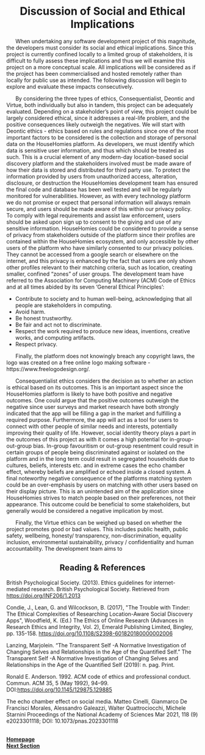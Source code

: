 #
<h1 align="center">Discussion of Social and Ethical Implications</h1>

<p1>&nbsp;&nbsp;&nbsp;&nbsp;&nbsp;&nbsp;When undertaking any software development project of this magnitude, the developers must consider its social and ethical implications. Since this project is currently confined locally to a limited group of stakeholders, it is difficult to fully assess these implications and thus we will examine this project on a more conceptual scale. All implications will be considered as if the project has been commercialised and hosted remotely rather than locally for public use as intended. The following discussion will begin to explore and evaluate these impacts consecutively.
</p>

<p>&nbsp;&nbsp;&nbsp;&nbsp;&nbsp;&nbsp;By considering the three types of ethics, Consequentialist, Deontic and Virtue, both individually but also in tandem, this project can be adequately evaluated. Depending on a stakeholder’s point of view, this project could be largely considered ethical, since it addresses a real-life problem, and the positive consequences likely outweigh the negatives. We will start with Deontic ethics - ethics based on rules and regulations since one of the most important factors to be considered is the collection and storage of personal data on the HouseHomies platform. As developers, we must identify which data is sensitive user information, and thus which should be treated as such. This is a crucial element of any modern-day location-based social discovery platform and the stakeholders involved must be made aware of how their data is stored and distributed for third party use. To protect the information provided by users from unauthorized access, alteration, disclosure, or destruction the HouseHomies development team has ensured the final code and database has been well tested and will be regularly monitored for vulnerabilities. However, as with every technology platform we do not promise or expect that personal information will always remain secure, and users should be made aware of this within our privacy policy. To comply with legal requirements and assist law enforcement, users should be asked upon sign up to consent to the giving and use of any sensitive information. HouseHomies could be considered to provide a sense of privacy from stakeholders outside of the platform since their profiles are contained within the HouseHomies ecosystem, and only accessible by other users of the platform who have similarly consented to our privacy policies. They cannot be accessed from a google search or elsewhere on the internet, and this privacy is enhanced by the fact that users are only shown other profiles relevant to their matching criteria, such as location, creating smaller, confined “zones” of user groups. The development team have referred to the Association for Computing Machinery (ACM) Code of Ethics and at all times abided by its seven ‘General Ethical Principles’:</p>

-	Contribute to society and to human well-being, acknowledging that all people are stakeholders in computing. 
-	Avoid harm.
-	Be honest trustworthy.
-	Be fair and act not to discriminate.
-	Respect the work required to produce new ideas, inventions, creative works, and computing artifacts.
-	Respect privacy.

<p>&nbsp;&nbsp;&nbsp;&nbsp;&nbsp;&nbsp;Finally, the platform does not knowingly breach any copyright laws, the logo was created on a free online logo making software - https://www.freelogodesign.org/.</p>

<p>&nbsp;&nbsp;&nbsp;&nbsp;&nbsp;&nbsp;Consequentialist ethics considers the decision as to whether an action is ethical based on its outcomes. This is an important aspect since the HouseHomies platform is likely to have both positive and negative outcomes. One could argue that the positive outcomes outweigh the negative since user surveys and market research have both strongly indicated that the app will be filling a gap in the market and fulfilling a required purpose. Furthermore, the app will act as a tool for users to connect with other people of similar needs and interests, potentially improving their quality of life. However, social identity theory plays a part in the outcomes of this project as with it comes a high potential for in-group-out-group bias. In-group favouritism or out-group resentment could result in certain groups of people being discriminated against or isolated on the platform and in the long term could result in segregated households due to cultures, beliefs, interests etc. and in extreme cases the echo chamber effect, whereby beliefs are amplified or echoed inside a closed system. A final noteworthy negative consequence of the platforms matching system could be an over-emphasis by users on matching with other users based on their display picture. This is an unintended aim of the application since HouseHomies strives to match people based on their preferences, not their appearance. This outcome could be beneficial to some stakeholders, but generally would be considered a negative implication by most.</p>

<p>&nbsp;&nbsp;&nbsp;&nbsp;&nbsp;&nbsp;Finally, the Virtue ethics can be weighed up based on whether the project promotes good or bad values. This includes public health, public safety, wellbeing, honesty/ transparency, non-discrimination, equality inclusion, environmental sustainability, privacy / confidentiality and human accountability. The development team aims to</p>


<h2 align="center">Reading & References</h2>

British Psychological Society. (2013). Ethics guidelines for internet-mediated research.
British Psychological Society. Retrieved from https://doi.org/INF206/1.2013 

Condie, J., Lean, G. and Wilcockson, B. (2017), "The Trouble with Tinder: The Ethical Complexities of Researching Location-Aware Social Discovery Apps", Woodfield, K. (Ed.) The Ethics of Online Research (Advances in Research Ethics and Integrity, Vol. 2), Emerald Publishing Limited, Bingley, pp. 135-158. https://doi.org/10.1108/S2398-601820180000002006

Lanzing, Marjolein. “The Transparent Self -A Normative Investigation of Changing Selves and Relationships in the Age of the Quantified Self.” The Transparent Self -A Normative Investigation of Changing Selves and Relationships in the Age of the Quantified Self (2019): n. pag. Print.
 
Ronald E. Anderson. 1992. ACM code of ethics and professional conduct. Commun. ACM 35, 5 (May 1992), 94–99. DOI:https://doi.org/10.1145/129875.129885

The echo chamber effect on social media. Matteo Cinelli, Gianmarco De Francisci Morales, Alessandro Galeazzi, Walter Quattrociocchi, Michele Starnini
Proceedings of the National Academy of Sciences Mar 2021, 118 (9) e2023301118; DOI: 10.1073/pnas.2023301118

<br>
<a href="https://github.com/JaiRanchod/Desk-10-Software-Engineering-Group-Project">
<b>Homepage</b></a>
<br>
<a href="https://github.com/JaiRanchod/Desk-10-Software-Engineering-Group-Project/blob/develop/Documentation%20Notes/Coronavirus%20Discussion.md">
<b>Next Section</b></a>



